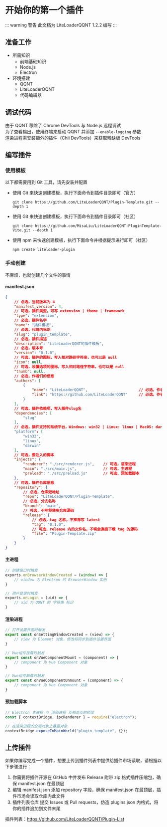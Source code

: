 # 开始你的第一个插件

::: warning 警告
此文档为 LiteLoaderQQNT 1.2.2 编写
:::

## 准备工作

- 所需知识
  - 前端基础知识
  - Node.js
  - Electron
- 环境搭建
  - QQNT
  - LiteLoaderQQNT
  - 代码编辑器

## 调试代码

由于 QQNT 移除了 Chrome DevTools 与 Node.js 远程调试  
为了查看输出，使用终端来启动 QQNT 并添加 `--enable-logging` 参数  
渲染进程需安装额外的插件（Chii DevTools）来获取残缺版 DevTools

## 编写插件

### 使用模板

以下都需要用到 Git 工具，请先安装并配置

- 使用 Git 来快速创建模板，执行下面命令到插件目录即可（官方）

    ``` shell
    git clone https://github.com/LiteLoaderQQNT/Plugin-Template.git --depth 1
    ```

- 使用 Git 来快速创建模板，执行下面命令到插件目录即可（社区）

    ``` shell
    git clone https://github.com/MisaLiu/LiteLoaderQQNT-PluginTemplate-Vite.git --depth 1
    ```

- 使用 npm 来快速创建模板，执行下面命令并根据提示进行即可（社区）

    ```shell
    npm create liteloader-plugin
    ```

### 手动创建

不麻烦，也就创建几个文件的事情

#### manifest.json

``` json
{
    // 必选，当前版本为 4
    "manifest_version": 4,
    // 可选，插件类型，可写 extension | theme | framework
    "type": "extension",
    // 必选，插件名字
    "name": "插件模板",
    // 必选，代码内标识
    "slug": "plugin_template",
    // 必选，插件描述
    "description": "LiteLoaderQQNT的插件模板",
    // 必选，版本号
    "version": "0.1.0",
    // 可选，插件的图标，写入相对路径字符串，也可以是 null
    "icon": null,
    // 可选，设置选项的图标，写入相对路径字符串，也可以是 null
    "thumb": null,
    // 必选，作者们的信息
    "authors": [
        {
            "name": "LiteLoaderQQNT",                       // 必选，作者名字
            "link": "https://github.com/LiteLoaderQQNT"     // 必选，作者链接
        }
    ],
    // 可选，插件依赖项，写入插件slug名
    "dependencies": [
        "slug"
    ],
    // 必选，插件支持的系统平台，Windows: win32 | Linux: linux | MacOS: darwin
    "platform": [
        "win32",
        "linux",
        "darwin"
    ],
    // 可选，要注入的脚本
    "injects": {
        "renderer": "./src/renderer.js",    // 可选，渲染进程
        "main": "./src/main.js",            // 可选，主进程
        "preload": "./src/preload.js"       // 可选，预加载脚本
    },
    // 可选，插件仓库信息
    "repository": {
        // 必选，仓库短地址
        "repo": "LiteLoaderQQNT/Plugin-Template",
        // 必选，分支名称
        "branch": "main",
        // 可选，不写将使用仓库源码
        "release": {
            // 必选，tag 名称，不推荐写 latest
            "tag": "0.1.0",
            // 可选，release 内的文件名，不填会直接下载 tag 的源码
            "file": "Plugin-Template.zip"
        }
    }
}
```

#### 主进程

``` javascript
// 创建窗口时触发
exports.onBrowserWindowCreated = (window) => {
    // window 为 Electron 的 BrowserWindow 实例
}

// 用户登录时触发
exports.onLogin = (uid) => {
    // uid 为 QQNT 的 字符串 标识
}
```

#### 渲染进程

``` javascript
// 打开设置界面时触发
export const onSettingWindowCreated = (view) => {
    // view 为 Element 对象，修改将同步到插件设置界面
}

// Vue组件挂载时触发
export const onVueComponentMount = (component) => {
    // component 为 Vue Component 对象
}

// Vue组件卸载时触发
export const onVueComponentUnmount = (component) => {
    // component 为 Vue Component 对象
}
```

#### 预加载脚本

``` javascript
// Electron 主进程 与 渲染进程 互相交互的桥梁
const { contextBridge, ipcRenderer } = require("electron");

// 在渲染进程的全局对象上暴露对象
contextBridge.exposeInMainWorld("plugin_template", {});
```

## 上传插件

如果你编写完成一个插件，想要上传到插件列表中提供给插件市场读取，请根据以下步骤进行：

1. 你需要将插件开源在 GitHub 中并发布 Release 附带 zip 格式插件压缩包，确保 manifest.json 在最顶层
2. 编辑 manifest.json 添加 repository 字段，确保 manifest.json 在最顶层，插件市场会读取仓库内此文件
3. 插件列表仓库 提交 Issues 或 Pull requests，仿造 plugins.json 内格式，将你的插件追加到文件末尾

插件列表：<https://github.com/LiteLoaderQQNT/Plugin-List>
